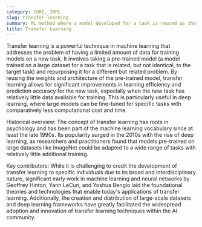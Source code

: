 ```yaml
---
category: CORE, IMPL
slug: transfer-learning
summary: ML method where a model developed for a task is reused as the starting point for a model on a second task, leveraging the knowledge gained from the first task to improve performance on the second.
title: Transfer Learning
---
```


Transfer learning is a powerful technique in machine learning that addresses the problem of having a limited amount of data for training models on a new task. It involves taking a pre-trained model (a model trained on a large dataset for a task that is related, but not identical, to the target task) and repurposing it for a different but related problem. By reusing the weights and architecture of the pre-trained model, transfer learning allows for significant improvements in learning efficiency and prediction accuracy for the new task, especially when the new task has relatively little data available for training. This is particularly useful in deep learning, where large models can be fine-tuned for specific tasks with comparatively less computational cost and time.

Historical overview: The concept of transfer learning has roots in psychology and has been part of the machine learning vocabulary since at least the late 1990s. Its popularity surged in the 2010s with the rise of deep learning, as researchers and practitioners found that models pre-trained on large datasets like ImageNet could be adapted to a wide range of tasks with relatively little additional training.

Key contributors: While it is challenging to credit the development of transfer learning to specific individuals due to its broad and interdisciplinary nature, significant early work in machine learning and neural networks by Geoffrey Hinton, Yann LeCun, and Yoshua Bengio laid the foundational theories and technologies that enable today's applications of transfer learning. Additionally, the creation and distribution of large-scale datasets and deep learning frameworks have greatly facilitated the widespread adoption and innovation of transfer learning techniques within the AI community.